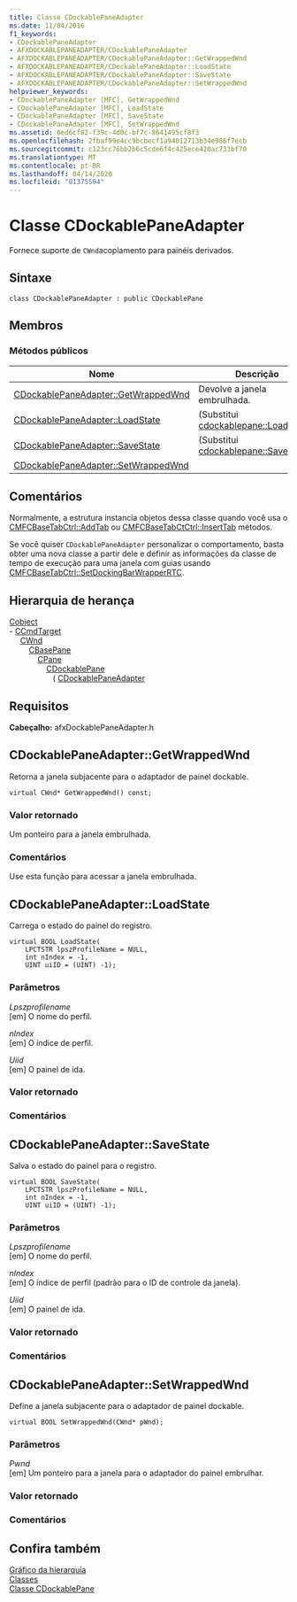 ```yaml
---
title: Classe CDockablePaneAdapter
ms.date: 11/04/2016
f1_keywords:
- CDockablePaneAdapter
- AFXDOCKABLEPANEADAPTER/CDockablePaneAdapter
- AFXDOCKABLEPANEADAPTER/CDockablePaneAdapter::GetWrappedWnd
- AFXDOCKABLEPANEADAPTER/CDockablePaneAdapter::LoadState
- AFXDOCKABLEPANEADAPTER/CDockablePaneAdapter::SaveState
- AFXDOCKABLEPANEADAPTER/CDockablePaneAdapter::SetWrappedWnd
helpviewer_keywords:
- CDockablePaneAdapter [MFC], GetWrappedWnd
- CDockablePaneAdapter [MFC], LoadState
- CDockablePaneAdapter [MFC], SaveState
- CDockablePaneAdapter [MFC], SetWrappedWnd
ms.assetid: 6ed6cf82-f39c-4d0c-bf7c-8641495cf8f3
ms.openlocfilehash: 2fbaf99e4cc9bcbecf1a94012713b34e986f7ecb
ms.sourcegitcommit: c123cc76bb2b6c5cde6f4c425ece420ac733bf70
ms.translationtype: MT
ms.contentlocale: pt-BR
ms.lasthandoff: 04/14/2020
ms.locfileid: "81375594"
---
```

# <a name="cdockablepaneadapter-class"></a>Classe CDockablePaneAdapter

Fornece suporte de `CWnd`acoplamento para painéis derivados.

## <a name="syntax"></a>Sintaxe

```
class CDockablePaneAdapter : public CDockablePane
```

## <a name="members"></a>Membros

### <a name="public-methods"></a>Métodos públicos

|Nome|Descrição|
|----------|-----------------|
|[CDockablePaneAdapter::GetWrappedWnd](#getwrappedwnd)|Devolve a janela embrulhada.|
|[CDockablePaneAdapter::LoadState](#loadstate)|(Substitui [cdockablepane::LoadState](cdockablepane-class.md#loadstate).)|
|[CDockablePaneAdapter::SaveState](#savestate)|(Substitui [cdockablepane::SaveState](cdockablepane-class.md).)|
|[CDockablePaneAdapter::SetWrappedWnd](#setwrappedwnd)||

## <a name="remarks"></a>Comentários

Normalmente, a estrutura instancia objetos dessa classe quando você usa o [CMFCBaseTabCtrl::AddTab](../../mfc/reference/cmfcbasetabctrl-class.md#addtab) ou [CMFCBaseTabCtCtrl::InsertTab](../../mfc/reference/cmfcbasetabctrl-class.md#inserttab) métodos.

Se você quiser `CDockablePaneAdapter` personalizar o comportamento, basta obter uma nova classe a partir dele e definir as informações da classe de tempo de execução para uma janela com guias usando [CMFCBaseTabCtrl::SetDockingBarWrapperRTC](../../mfc/reference/cmfcbasetabctrl-class.md#setdockingbarwrapperrtc).

## <a name="inheritance-hierarchy"></a>Hierarquia de herança

[Cobject](../../mfc/reference/cobject-class.md)\
-&nbsp;[CCmdTarget](../../mfc/reference/ccmdtarget-class.md)\
&nbsp;&nbsp;&nbsp;&nbsp;&nbsp;[CWnd](../../mfc/reference/cwnd-class.md)\
&nbsp;&nbsp;&nbsp;&nbsp;&nbsp;&nbsp;&nbsp;&nbsp;&nbsp;[CBasePane](../../mfc/reference/cbasepane-class.md)\
&nbsp;&nbsp;&nbsp;&nbsp;&nbsp;&nbsp;&nbsp;&nbsp;&nbsp;&nbsp;&nbsp;&nbsp;&nbsp;[CPane](../../mfc/reference/cpane-class.md)\
&nbsp;&nbsp;&nbsp;&nbsp;&nbsp;&nbsp;&nbsp;&nbsp;&nbsp;&nbsp;&nbsp;&nbsp;&nbsp;&nbsp;&nbsp;&nbsp;&nbsp;[CDockablePane](../../mfc/reference/cdockablepane-class.md)\
&nbsp;&nbsp;&nbsp;&nbsp;&nbsp;&nbsp;&nbsp;&nbsp;&nbsp;&nbsp;&nbsp;&nbsp;&nbsp;&nbsp;&nbsp;&nbsp;&nbsp;&nbsp;&nbsp;&nbsp;(&nbsp;[CDockablePaneAdapter](../../mfc/reference/cdockablepaneadapter-class.md)

## <a name="requirements"></a>Requisitos

**Cabeçalho:** afxDockablePaneAdapter.h

## <a name="cdockablepaneadaptergetwrappedwnd"></a><a name="getwrappedwnd"></a>CDockablePaneAdapter::GetWrappedWnd

Retorna a janela subjacente para o adaptador de painel dockable.

```
virtual CWnd* GetWrappedWnd() const;
```

### <a name="return-value"></a>Valor retornado

Um ponteiro para a janela embrulhada.

### <a name="remarks"></a>Comentários

Use esta função para acessar a janela embrulhada.

## <a name="cdockablepaneadapterloadstate"></a><a name="loadstate"></a>CDockablePaneAdapter::LoadState

Carrega o estado do painel do registro.

```
virtual BOOL LoadState(
    LPCTSTR lpszProfileName = NULL,
    int nIndex = -1,
    UINT uiID = (UINT) -1);
```

### <a name="parameters"></a>Parâmetros

*Lpszprofilename*<br/>
[em] O nome do perfil.

*nIndex*<br/>
[em] O índice de perfil.

*Uiid*<br/>
[em] O painel de ida.

### <a name="return-value"></a>Valor retornado

### <a name="remarks"></a>Comentários

## <a name="cdockablepaneadaptersavestate"></a><a name="savestate"></a>CDockablePaneAdapter::SaveState

Salva o estado do painel para o registro.

```
virtual BOOL SaveState(
    LPCTSTR lpszProfileName = NULL,
    int nIndex = -1,
    UINT uiID = (UINT) -1);
```

### <a name="parameters"></a>Parâmetros

*Lpszprofilename*<br/>
[em] O nome do perfil.

*nIndex*<br/>
[em] O índice de perfil (padrão para o ID de controle da janela).

*Uiid*<br/>
[em] O painel de ida.

### <a name="return-value"></a>Valor retornado

### <a name="remarks"></a>Comentários

## <a name="cdockablepaneadaptersetwrappedwnd"></a><a name="setwrappedwnd"></a>CDockablePaneAdapter::SetWrappedWnd

Define a janela subjacente para o adaptador de painel dockable.

```
virtual BOOL SetWrappedWnd(CWnd* pWnd);
```

### <a name="parameters"></a>Parâmetros

*Pwnd*<br/>
[em] Um ponteiro para a janela para o adaptador do painel embrulhar.

### <a name="return-value"></a>Valor retornado

### <a name="remarks"></a>Comentários

## <a name="see-also"></a>Confira também

[Gráfico da hierarquia](../../mfc/hierarchy-chart.md)<br/>
[Classes](../../mfc/reference/mfc-classes.md)<br/>
[Classe CDockablePane](../../mfc/reference/cdockablepane-class.md)
